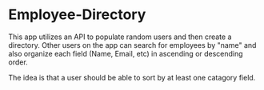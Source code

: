 # Employee-Directory
This app utilizes an API to populate random users and then create a directory. Other users on the app can search for employees by "name" and also organize each field (Name, Email, etc) in ascending or descending order.

The idea is that a user should be able to sort by at least one catagory field. 